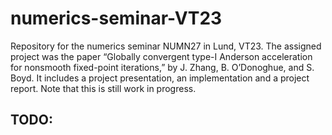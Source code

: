 # numerics-seminar-VT23
Repository for the numerics seminar NUMN27 in Lund, VT23. The assigned project was the paper “Globally convergent type-I Anderson acceleration for nonsmooth fixed-point iterations,” by J. Zhang, B. O’Donoghue, and S. Boyd. It includes a project presentation, an implementation and a project report. Note that this is still work in progress.

## TODO:
